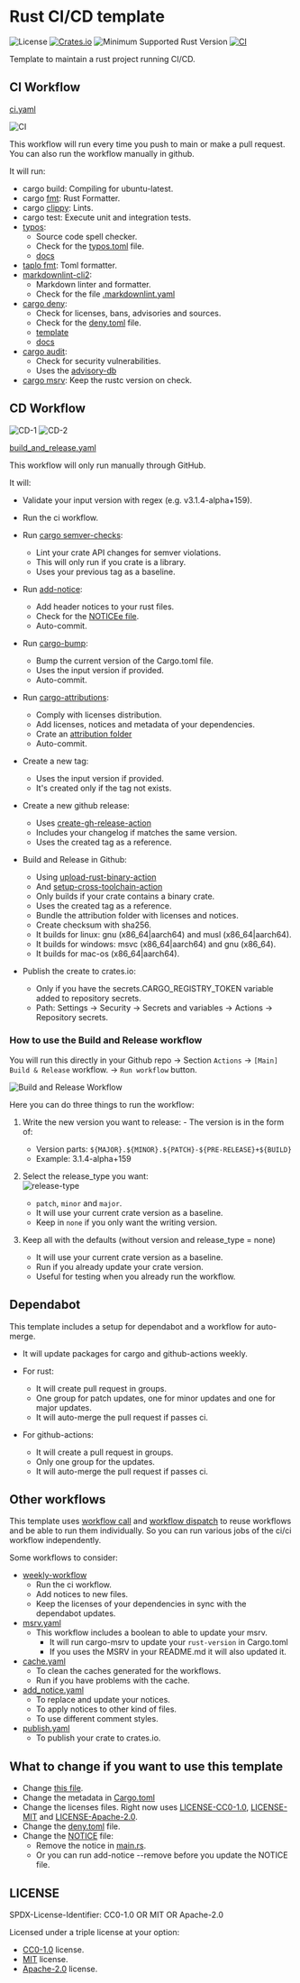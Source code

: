 # Rust CI/CD template

![License](https://img.shields.io/badge/license-MIT%2FApache-blue.svg)
[![Crates.io](https://img.shields.io/crates/v/rust-ci-cd-template.svg)](https://crates.io/crates/rust-ci-cd-template)
![Minimum Supported Rust Version](https://img.shields.io/badge/MSRV-1.56.1+-red.svg)
[![CI](https://github.com/ameknite/rust-ci-cd-template/actions/workflows/ci.yaml/badge.svg)](https://github.com/ameknite/rust-ci-cd-template/actions?workflow=CI)

Template to maintain a rust project running CI/CD.

<!-- todo!(Change this file) -->

## CI Workflow

[ci.yaml](./.github/workflows/ci.yaml)

![CI](https://github.com/ameknite/rust-ci-cd-template/assets/104745335/bc501236-2c13-4cef-b651-d226816e4e64)

This workflow will run every time you push to main or make a pull request. You can also run the workflow manually in github.

It will run:

- cargo build: Compiling for ubuntu-latest.
- cargo [fmt](https://github.com/rust-lang/rustfmt): Rust Formatter.
- cargo [clippy](https://github.com/rust-lang/rust-clippy): Lints.
- cargo test: Execute unit and integration tests.
- [typos](https://crates.io/crates/typos):
  - Source code spell checker.
  - Check for the [typos.toml](./typos.toml) file.
  - [docs](https://github.com/crate-ci/typos/blob/master/docs/reference.md)
- [taplo fmt](https://taplo.tamasfe.dev/): Toml formatter.
- [markdownlint-cli2](https://github.com/DavidAnson/markdownlint-cli2):
  - Markdown linter and formatter.
  - Check for the file [.markdownlint.yaml](./.markdownlint.yaml)
- [cargo deny](https://github.com/EmbarkStudios/cargo-deny):
  - Check for licenses, bans, advisories and sources.
  - Check for the [deny.toml](./deny.toml) file.
  - [template](https://github.com/EmbarkStudios/cargo-deny/blob/main/deny.template.toml)
  - [docs](https://embarkstudios.github.io/cargo-deny/)
- [cargo audit](https://crates.io/crates/cargo-audit):
  - Check for security vulnerabilities.
  - Uses the [advisory-db](https://github.com/RustSec/advisory-db/)
- [cargo msrv](https://github.com/foresterre/cargo-msrv): Keep the rustc version on check.

## CD Workflow
![CD-1](https://github.com/ameknite/rust-ci-cd-template/assets/104745335/66cd37c6-b330-435f-b79b-f7591441c3bd)
![CD-2](https://github.com/ameknite/rust-ci-cd-template/assets/104745335/72871b54-71d4-415e-aa43-844ace005d7c)

[build_and_release.yaml](./.github/workflows/build_and_release.yaml)

This workflow will only run manually through GitHub.

It will:

- Validate your input version with regex (e.g. v3.1.4-alpha+159).

- Run the ci workflow.

- Run [cargo semver-checks](https://crates.io/crates/cargo-semver-checks):
  - Lint your crate API changes for semver violations.
  - This will only run if you crate is a library.
  - Uses your previous tag as a baseline.
- Run [add-notice](https://crates.io/crates/add-notice):
  - Add header notices to your rust files.
  - Check for the [NOTICEe file](./NOTICE).
  - Auto-commit.
- Run [cargo-bump](https://crates.io/crates/cargo-bump):
  - Bump the current version of the Cargo.toml file.
  - Uses the input version if provided.
  - Auto-commit.
- Run [cargo-attributions](https://crates.io/crates/cargo-attribution):
  - Comply with licenses distribution.
  - Add licenses, notices and metadata of your dependencies.
  - Crate an [attribution folder](./attribution/)
  - Auto-commit.
- Create a new tag:
  - Uses the input version if provided.
  - It's created only if the tag not exists.
- Create a new github release:
  - Uses [create-gh-release-action](https://github.com/taiki-e/create-gh-release-action/tree/v1/)
  - Includes your changelog if matches the same version.
  - Uses the created tag as a reference.
- Build and Release in Github:
  - Using [upload-rust-binary-action](https://www.github.com/taiki-e/upload-rust-binary-action/tree/v1/)
  - And [setup-cross-toolchain-action](https://github.com/taiki-e/setup-cross-toolchain-action/tree/v1/)
  - Only builds if your crate contains a binary crate.
  - Uses the created tag as a reference.
  - Bundle the attribution folder with licenses and notices.
  - Create checksum with sha256.
  - It builds for linux: gnu (x86_64|aarch64) and musl (x86_64|aarch64).
  - It builds for windows: msvc (x86_64|aarch64) and gnu (x86_64).
  - It builds for mac-os (x86_64|aarch64).
- Publish the create to crates.io:
  - Only if you have the secrets.CARGO_REGISTRY_TOKEN variable added to repository secrets.
  - Path: Settings -> Security -> Secrets and variables -> Actions -> Repository secrets.

### How to use the Build and Release workflow

You will run this directly in your Github repo -> Section `Actions` -> `[Main] Build & Release` workflow. -> `Run workflow` button.

![Build and Release Workflow](https://github.com/ameknite/rust-ci-cd-template/assets/104745335/0735c267-dd4a-4397-a5bb-98172062e002)

Here you can do three things to run the workflow:

  1. Write the new version you want to release:
    - The version is in the form of:
      - Version parts: `${MAJOR}.${MINOR}.${PATCH}-${PRE-RELEASE}+${BUILD}`
      - Example: 3.1.4-alpha+159
  2. Select the release_type you want:  
      ![release-type](https://github.com/ameknite/rust-ci-cd-template/assets/104745335/a224d958-3817-47d4-8b15-6995cbf8b090)
      - `patch`, `minor` and `major`.
      - It will use your current crate version as a baseline.
      - Keep in `none` if you only want the writing version.

  3. Keep all with the defaults (without version and release_type = none)
      - It will use your current crate version as a baseline.
      - Run if you already update your crate version.
      - Useful for testing when you already run the workflow.
  
## Dependabot

This template includes a setup for dependabot and a workflow for auto-merge.

- It will update packages for cargo and github-actions weekly.

- For rust:
  - It will create pull request in groups.
  - One group for patch updates, one for minor updates and one for major updates.
  - It will auto-merge the pull request if passes ci.
  
- For github-actions:
  - It will create a pull request in groups.
  - Only one group for the updates.
  - It will auto-merge the pull request if passes ci.

## Other workflows

This template uses [workflow call](https://docs.github.com/en/actions/using-workflows/reusing-workflows) and [workflow dispatch](https://docs.github.com/en/actions/using-workflows/manually-running-a-workflow) to reuse workflows and be able to run them individually. So you can run various jobs of the ci/ci workflow independently.

Some workflows to consider:

- [weekly-workflow](./.github/workflows/weekly.yaml)
  - Run the ci workflow.
  - Add notices to new files.
  - Keep the licenses of your dependencies in sync with the dependabot updates.
- [msrv.yaml](./.github/workflows/msrv.yaml)
  - This workflow includes a boolean to able to update your msrv.
    - It will run cargo-msrv to update your `rust-version` in Cargo.toml
    - If you uses the MSRV in your README.md it will also updated it.
- [cache.yaml](./.github/workflows/msrv.yaml)
  - To clean the caches generated for the workflows.
  - Run if you have problems with the cache.
- [add_notice.yaml](./.github/workflows/add_notice.yaml)
  - To replace and update your notices.
  - To apply notices to other kind of files.
  - To use different comment styles.
- [publish.yaml](./.github/workflows/publish.yaml)
  - To publish your crate to crates.io.

## What to change if you want  to use this template

- Change [this file](.).
- Change the metadata in [Cargo.toml](./Cargo.toml)
- Change the licenses files. Right now uses [LICENSE-CC0-1.0](./LICENSE-CC0-1.0), [LICENSE-MIT](./LICENSE-MIT)
and [LICENSE-Apache-2.0](./LICENSE-Apache-2.0).
- Change the [deny.toml](./deny.toml) file.
- Change the [NOTICE](./NOTICE) file:
  - Remove the notice in [main.rs](./deny.toml).
  - Or you can run add-notice --remove before you update the NOTICE file.

## LICENSE

SPDX-License-Identifier: CC0-1.0 OR MIT OR Apache-2.0

Licensed under a triple license at your option:

- [CC0-1.0](LICENSE-CC0-1.0) license.
- [MIT](LICENSE-MIT) license.
- [Apache-2.0](LICENSE-Apache-2.0) license.
